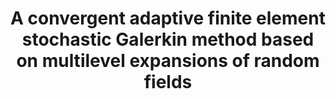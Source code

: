 ---
layout: default
title: 'A convergent adaptive finite element stochastic Galerkin method based on multilevel expansions of random fields'
authors: Markus Bachmayr, Martin Eigel, Henrik Eisenmann and Igor Voulis
journal: Arxiv 
volume: Preprint
year: 2024
number: 
pages: 
arxivlink: https://arxiv.org/abs/2403.13770
doilink: https://arxiv.org/abs/2403.13770
---